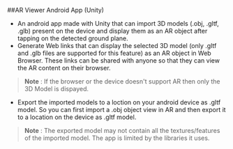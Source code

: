 ##AR Viewer Android App (Unity)
* An android app made with Unity that can import 3D models (.obj, .gltf, .glb) present on the device and display them as an AR object after tapping on the detected ground plane.
* Generate Web links that can display the selected 3D model (only .gltf and .glb files are supported for this feature) as an AR object in Web Browser. These links can be shared with anyone so that they can view the AR content on their browser.
> **Note** : If the browser or the device doesn't support AR then only the 3D Model is dispayed.
* Export the imported models to a loction on your android device as .gltf model. So you can first import a .obj object view in AR and then export it to a location on the device as .gltf model.
> **Note** : The exported model may not contain all the textures/features of the imported model. The app is limited by the libraries it uses.